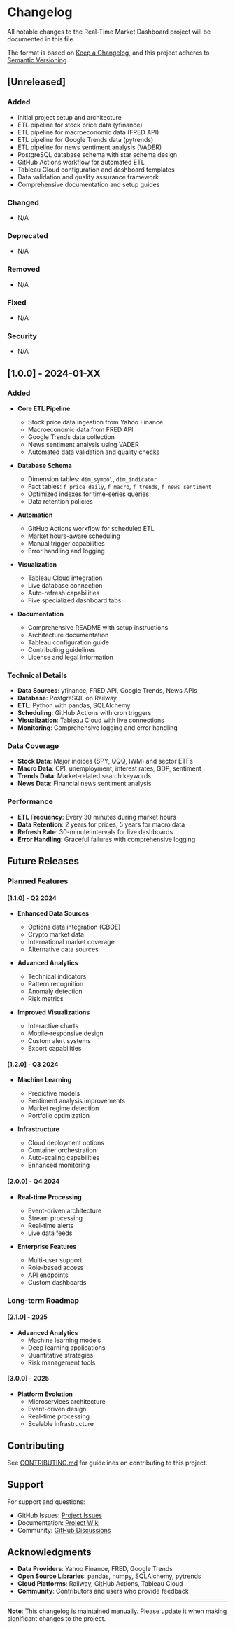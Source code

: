 # Changelog

All notable changes to the Real-Time Market Dashboard project will be documented in this file.

The format is based on [Keep a Changelog](https://keepachangelog.com/en/1.0.0/),
and this project adheres to [Semantic Versioning](https://semver.org/spec/v2.0.0.html).

## [Unreleased]

### Added
- Initial project setup and architecture
- ETL pipeline for stock price data (yfinance)
- ETL pipeline for macroeconomic data (FRED API)
- ETL pipeline for Google Trends data (pytrends)
- ETL pipeline for news sentiment analysis (VADER)
- PostgreSQL database schema with star schema design
- GitHub Actions workflow for automated ETL
- Tableau Cloud configuration and dashboard templates
- Data validation and quality assurance framework
- Comprehensive documentation and setup guides

### Changed
- N/A

### Deprecated
- N/A

### Removed
- N/A

### Fixed
- N/A

### Security
- N/A

## [1.0.0] - 2024-01-XX

### Added
- **Core ETL Pipeline**
  - Stock price data ingestion from Yahoo Finance
  - Macroeconomic data from FRED API
  - Google Trends data collection
  - News sentiment analysis using VADER
  - Automated data validation and quality checks

- **Database Schema**
  - Dimension tables: `dim_symbol`, `dim_indicator`
  - Fact tables: `f_price_daily`, `f_macro`, `f_trends`, `f_news_sentiment`
  - Optimized indexes for time-series queries
  - Data retention policies

- **Automation**
  - GitHub Actions workflow for scheduled ETL
  - Market hours-aware scheduling
  - Manual trigger capabilities
  - Error handling and logging

- **Visualization**
  - Tableau Cloud integration
  - Live database connection
  - Auto-refresh capabilities
  - Five specialized dashboard tabs

- **Documentation**
  - Comprehensive README with setup instructions
  - Architecture documentation
  - Tableau configuration guide
  - Contributing guidelines
  - License and legal information

### Technical Details
- **Data Sources**: yfinance, FRED API, Google Trends, News APIs
- **Database**: PostgreSQL on Railway
- **ETL**: Python with pandas, SQLAlchemy
- **Scheduling**: GitHub Actions with cron triggers
- **Visualization**: Tableau Cloud with live connections
- **Monitoring**: Comprehensive logging and error handling

### Data Coverage
- **Stock Data**: Major indices (SPY, QQQ, IWM) and sector ETFs
- **Macro Data**: CPI, unemployment, interest rates, GDP, sentiment
- **Trends Data**: Market-related search keywords
- **News Data**: Financial news sentiment analysis

### Performance
- **ETL Frequency**: Every 30 minutes during market hours
- **Data Retention**: 2 years for prices, 5 years for macro data
- **Refresh Rate**: 30-minute intervals for live dashboards
- **Error Handling**: Graceful failures with comprehensive logging

## Future Releases

### Planned Features

#### [1.1.0] - Q2 2024
- **Enhanced Data Sources**
  - Options data integration (CBOE)
  - Crypto market data
  - International market coverage
  - Alternative data sources

- **Advanced Analytics**
  - Technical indicators
  - Pattern recognition
  - Anomaly detection
  - Risk metrics

- **Improved Visualizations**
  - Interactive charts
  - Mobile-responsive design
  - Custom alert systems
  - Export capabilities

#### [1.2.0] - Q3 2024
- **Machine Learning**
  - Predictive models
  - Sentiment analysis improvements
  - Market regime detection
  - Portfolio optimization

- **Infrastructure**
  - Cloud deployment options
  - Container orchestration
  - Auto-scaling capabilities
  - Enhanced monitoring

#### [2.0.0] - Q4 2024
- **Real-time Processing**
  - Event-driven architecture
  - Stream processing
  - Real-time alerts
  - Live data feeds

- **Enterprise Features**
  - Multi-user support
  - Role-based access
  - API endpoints
  - Custom dashboards

### Long-term Roadmap

#### [2.1.0] - 2025
- **Advanced Analytics**
  - Machine learning models
  - Deep learning applications
  - Quantitative strategies
  - Risk management tools

#### [3.0.0] - 2025
- **Platform Evolution**
  - Microservices architecture
  - Event-driven design
  - Real-time processing
  - Scalable infrastructure

## Contributing

See [CONTRIBUTING.md](CONTRIBUTING.md) for guidelines on contributing to this project.

## Support

For support and questions:
- GitHub Issues: [Project Issues](https://github.com/your-username/real-time-market-dashboard/issues)
- Documentation: [Project Wiki](https://github.com/your-username/real-time-market-dashboard/wiki)
- Community: [GitHub Discussions](https://github.com/your-username/real-time-market-dashboard/discussions)

## Acknowledgments

- **Data Providers**: Yahoo Finance, FRED, Google Trends
- **Open Source Libraries**: pandas, numpy, SQLAlchemy, pytrends
- **Cloud Platforms**: Railway, GitHub Actions, Tableau Cloud
- **Community**: Contributors and users who provide feedback

---

**Note**: This changelog is maintained manually. Please update it when making significant changes to the project.
